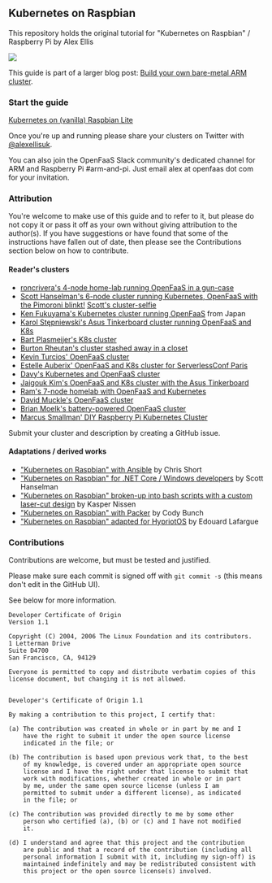 ## Kubernetes on Raspbian

This repository holds the original tutorial for "Kubernetes on Raspbian" / Raspberry Pi by Alex Ellis

![](https://pbs.twimg.com/media/DKGfQ7bWkAAkGb9.jpg)

This guide is part of a larger blog post: [Build your own bare-metal ARM cluster](https://blog.alexellis.io/build-your-own-bare-metal-arm-cluster/).

### Start the guide

[Kubernetes on (vanilla) Raspbian Lite](./GUIDE.md)

Once you're up and running please share your clusters on Twitter with [@alexellisuk](https://twitter.com/alexellisuk).

You can also join the OpenFaaS Slack community's dedicated channel for ARM and Raspberry Pi #arm-and-pi. Just email alex at openfaas dot com for your invitation.

### Attribution

You're welcome to make use of this guide and to refer to it, but please do not copy it or pass it off as your own without giving attribution to the author(s). If you have suggestions or have found that some of the instructions have fallen out of date, then please see the Contributions section below on how to contribute.

#### Reader's clusters

* [roncrivera's 4-node home-lab running OpenFaaS in a gun-case](https://twitter.com/roncrivera/status/1078552483029381121)
* [Scott Hanselman's 6-node cluster running Kubernetes, OpenFaaS with the Pimoroni blinkt!](https://twitter.com/shanselman/status/953716434458247168) [Scott's cluster-selfie](https://twitter.com/alexellisuk/status/955568790061936640)
* [Ken Fukuyama's Kubernetes cluster running OpenFaaS](https://twitter.com/kenfdev/status/954748775678976000) from Japan
* [Karol Stępniewski's Asus Tinkerboard cluster running OpenFaaS and K8s](https://twitter.com/kars7e/status/948122096969818113)
* [Bart Plasmeijer's K8s cluster](https://twitter.com/bartplasmeijer/status/933778520500731904)
* [Burton Rheutan's cluster stashed away in a closet](https://twitter.com/_burtonr/status/1033745565379641344)
* [Kevin Turcios' OpenFaaS cluster](https://twitter.com/kjturcios/status/1071253482441715713)
* [Estelle Auberix' OpenFaaS and K8s cluster for ServerlessConf Paris](https://twitter.com/chussenot/status/960849791776419840)
* [Davy's Kubernetes and OpenFaaS cluster](https://twitter.com/realDavyHua/status/1028862482259931137)
* [Jaigouk Kim's OpenFaaS and K8s cluster with the Asus Tinkerboard](https://twitter.com/jaigouk/status/964529214564298756)
* [Ram's 7-node homelab with OpenFaaS and Kubernetes](https://twitter.com/rprakashg/status/947347563912470528)
* [David Muckle's OpenFaaS cluster](https://twitter.com/dvdmuckle/status/977297461210484737)
* [Brian Moelk's battery-powered OpenFaaS cluster](https://twitter.com/brianmoelk/status/954459005149175809)
* [Marcus Smallman' DIY Raspberry Pi Kubernetes Cluster](https://marcussmallman.io/2018/02/18/diy-rasberry-pi-kubernetes-cluster/)

Submit your cluster and description by creating a GitHub issue.

#### Adaptations / derived works

* ["Kubernetes on Raspbian" with Ansible](https://rak8s.io) by Chris Short
* ["Kubernetes on Raspbian" for .NET Core / Windows developers](https://www.hanselman.com/blog/HowToBuildAKubernetesClusterWithARMRaspberryPiThenRunNETCoreOnOpenFaas.aspx) by Scott Hanselman
* ["Kubernetes on Raspbian" broken-up into bash scripts with a custom laser-cut design](https://kubecloud.io/setup-a-kubernetes-1-9-0-raspberry-pi-cluster-on-raspbian-using-kubeadm-f8b3b85bc2d1) by Kasper Nissen
* ["Kubernetes on Raspbian" with Packer](https://blog.codybunch.com/2018/01/05/OpenFaaS-on-Kubernetes-on-Raspberry-Pi/) by Cody Bunch
* ["Kubernetes on Raspbian" adapted for HypriotOS](https://gist.github.com/elafargue/a822458ab1fe7849eff0a47bb512546f) by  Edouard Lafargue

### Contributions

Contributions are welcome, but must be tested and justified.

Please make sure each commit is signed off with `git commit -s` (this means don't edit in the GitHub UI). 

See below for more information.

```
Developer Certificate of Origin
Version 1.1

Copyright (C) 2004, 2006 The Linux Foundation and its contributors.
1 Letterman Drive
Suite D4700
San Francisco, CA, 94129

Everyone is permitted to copy and distribute verbatim copies of this
license document, but changing it is not allowed.


Developer's Certificate of Origin 1.1

By making a contribution to this project, I certify that:

(a) The contribution was created in whole or in part by me and I
    have the right to submit it under the open source license
    indicated in the file; or

(b) The contribution is based upon previous work that, to the best
    of my knowledge, is covered under an appropriate open source
    license and I have the right under that license to submit that
    work with modifications, whether created in whole or in part
    by me, under the same open source license (unless I am
    permitted to submit under a different license), as indicated
    in the file; or

(c) The contribution was provided directly to me by some other
    person who certified (a), (b) or (c) and I have not modified
    it.

(d) I understand and agree that this project and the contribution
    are public and that a record of the contribution (including all
    personal information I submit with it, including my sign-off) is
    maintained indefinitely and may be redistributed consistent with
    this project or the open source license(s) involved.
```
